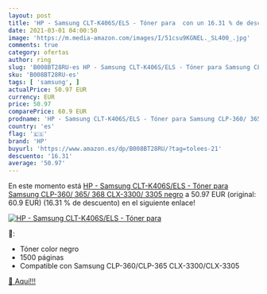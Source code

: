 ```yaml
---
layout: post
title: 'HP - Samsung CLT-K406S/ELS - Tóner para  con un 16.31 % de descuento'
date: 2021-03-01 04:00:50
image: 'https://m.media-amazon.com/images/I/51csu9KGNEL._SL400_.jpg'
comments: true
category: ofertas
author: ring
slug: 'B008BT28RU-es HP - Samsung CLT-K406S/ELS - Tóner para Samsung CLP-360/...'
sku: 'B008BT28RU-es'
tags: [ 'samsung', ]
actualPrice: 50.97 EUR
currency: EUR
price: 50.97
comparePrice: 60.9 EUR
prodname: 'HP - Samsung CLT-K406S/ELS - Tóner para Samsung CLP-360/ 365/ 368  CLX-3300/ 3305  negro'
country: 'es'
flag: '🇪🇸'
brand: 'HP'
buyurl: 'https://www.amazon.es/dp/B008BT28RU/?tag=tolees-21'
descuento: '16.31'
average: '50.97'
---
```


En este momento está [HP - Samsung CLT-K406S/ELS - Tóner para Samsung CLP-360/ 365/ 368  CLX-3300/ 3305  negro](https://www.amazon.es/dp/B008BT28RU/?tag=tolees-21) a 50.97 EUR (original: 60.9 EUR) (16.31 %  de descuento) en el siguiente enlace!

[![HP - Samsung CLT-K406S/ELS - Tóner para ](https://m.media-amazon.com/images/I/51csu9KGNEL._SL400_.jpg)](https://www.amazon.es/dp/B008BT28RU/?tag=tolees-21)

🔎:

- Tóner color negro
- 1500 páginas
- Compatible con Samsung CLP-360/CLP-365 CLX-3300/CLX-3305

[🛒 Aquí!!!](https://www.amazon.es/dp/B008BT28RU/?tag=tolees-21)
